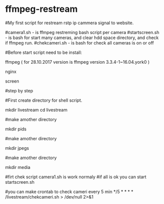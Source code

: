 # ffmpeg-restream
#My first script for restream rstp ip cammera signal to website.

#camera1.sh - is ffmpeg restreming bash script per camera
#startscreen.sh - is bash for start many cameras, and clear hdd space directory, and check if ffmpeg run.
#chekcameri.sh - is bash for check all cameras is on or off


#Before start script need to be install:

ffmpeg ( for 28.10.2017 version is ffmpeg version 3.3.4-1~16.04.york0 ) 

nginx

screen

#step by step

#First create directory for shell script.

mkdir livestream
cd livestream

#make amother directory

mkdir pids

#make amother directory

mkdir jpegs

#make amother directory

mkdir media



#firt chek script camera1.sh is work normaly 
#if all is ok you can start startscreen.sh

#you can make crontab to check cameri every 5 min
*/5 * * * * /livestream/chekcameri.sh > /dev/null 2>&1


